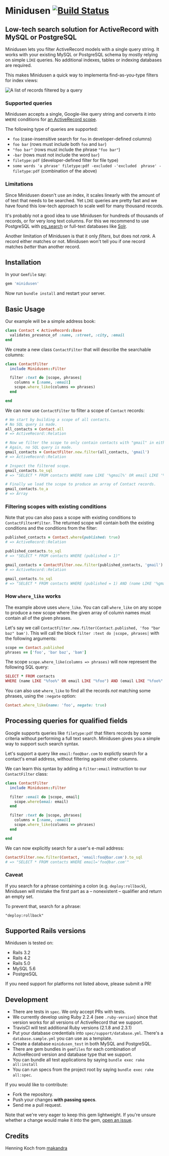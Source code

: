 Minidusen [![Build Status](https://travis-ci.org/makandra/minidusen.svg?branch=master)](https://travis-ci.org/makandra/minidusen)
=========

Low-tech search solution for ActiveRecord with MySQL or PostgreSQL
------------------------------------------------------------------

Minidusen lets you filter ActiveRecord models with a single query string.
It works with your existing MySQL or PostgreSQL schema by mostly relying on simple `LIKE` queries. No additional indexes, tables or indexing databases are required.

This makes Minidusen a quick way to implementa find-as-you-type filters for index views:

![A list of records filtered by a query](https://raw.githubusercontent.com/makandra/minidusen/master/doc/filtered_index_view.cropped.png)


### Supported queries

Minidusen accepts a single, Google-like query string and converts it into `WHERE` conditions for [an ActiveRecord scope](http://guides.rubyonrails.org/active_record_querying.html#conditions).

The following type of queries are supported:

- `foo` (case-insensitive search for `foo` in developer-defined columns)
- `foo bar` (rows must include both `foo` and `bar`)
- `"foo bar"` (rows must include the phrase `"foo bar"`)
- `-bar` (rows must not include the word `bar`)
- `filetype:pdf` (developer-defined filter for file type)
- `some words 'a phrase' filetype:pdf -excluded -'excluded  phrase' -filetype:pdf` (combination of the above)


### Limitations

Since Minidusen doesn't use an index, it scales linearly with the amount of of text that needs to be searched. Yet `LIKE` queries are pretty fast and we have found this low-tech approach to scale well for many thousand records.

It's probably not a good idea to use Minidusen for hundreds of thousands of records, or for very long text columns. For this we recommend to use PostgreSQL with [pg_search](https://github.com/Casecommons/pg_search) or full-text databases like [Solr](https://github.com/sunspot/sunspot).

Another limitation of Minidusen is that it only *filters*, but does not *rank*. A record either matches or not. Minidusen won't tell you if one record matches *better* than another record.


Installation
------------

In your `Gemfile` say:

```ruby
gem 'minidusen'
```

Now run `bundle install` and restart your server.


Basic Usage
-----------

Our example will be a simple address book:

```ruby
class Contact < ActiveRecord::Base
  validates_presence_of :name, :street, :city, :email
end
```

We create a new class `ContactFilter` that will describe the searchable columns:

```ruby
class ContactFilter
  include Minidusen::Filter

  filter :text do |scope, phrases|
    columns = [:name, :email]
    scope.where_like(columns => phrases)
  end

end
```

We can now use `ContactFilter` to filter a scope of `Contact` records:

```ruby
# We start by building a scope of all contacts.
# No SQL query is made.
all_contacts = Contact.all
# => ActiveRecord::Relation

# Now we filter the scope to only contain contacts with "gmail" in either :name or :email column.
# Again, no SQL query is made.
gmail_contacts = ContactFilter.new.filter(all_contacts, 'gmail')
# => ActiveRecord::Relation

# Inspect the filtered scope.
gmail_contacts.to_sql
# => "SELECT * FROM contacts WHERE name LIKE '%gmail%' OR email LIKE '%gmail%'"

# Finally we load the scope to produce an array of Contact records.
gmail_contacts.to_a
# => Array
```

### Filtering scopes with existing conditions

Note that you can also pass a scope with existing conditions to `ContactFilter#filter`. The returned scope will contain both the existing conditions and the conditions from the filter:

```ruby
published_contacts = Contact.where(published: true)
# => ActiveRecord::Relation

published_contacts.to_sql
# => "SELECT * FROM contacts WHERE (published = 1)"

gmail_contacts = ContactFilter.new.filter(published_contacts, 'gmail')
# => ActiveRecord::Relation

gmail_contacts.to_sql
# => "SELECT * FROM contacts WHERE (published = 1) AND (name LIKE '%gmail%' OR email LIKE '%gmail%')"
```

### How `where_like` works

The example above uses `where_like`. You can call `where_like` on any scope to produce a new scope where the given array of column names must contain all of the given phrases.

Let's say we call `ContactFilter.new.filter(Contact.published, 'foo "bar baz" bam')`. This will call the block `filter :text do |scope, phrases|` with the following arguments:

```ruby
scope == Contact.published
phrases == ['foo', 'bar baz', 'bam']
```

The scope `scope.where_like(columns => phrases)` will now represent the following SQL query:

```ruby
SELECT * FROM contacts
WHERE (name LIKE "%foo%" OR email LIKE "%foo") AND (email LIKE "%foo%" OR email LIKE "%foo")
```

You can also use `where_like` to find all the records *not* matching some phrases, using the `:negate` option:

```ruby
Contact.where_like(name: 'foo', negate: true)
```

Processing queries for qualified fields
---------------------------------------

Google supports queries like `filetype:pdf` that filters records by some criteria without performing a full text search. Minidusen gives you a simple way to support such search syntax.

Let's support a query like `email:foo@bar.com` to explictly search for a contact's email address, without filtering against other columns.

We can learn this syntax by adding a `filter:email` instruction
to our `ContactFilter` class:

```ruby
class ContactFilter
  include Minidusen::Filter

  filter :email do |scope, email|
    scope.where(emai: email)
  end

  filter :text do |scope, phrases|
    columns = [:name, :email]
    scope.where_like(columns => phrases)
  end

end
```

We can now explicitly search for a user's e-mail address:

```ruby
ContactFilter.new.filter(Contact, 'email:foo@bar.com').to_sql
# => "SELECT * FROM contacts WHERE email='foo@bar.com'"
```

### Caveat

If you search for a phrase containing a colon (e.g. `deploy:rollback`), Minidusen will mistake the first part as a – nonexistent – qualifier and return an empty set.

To prevent that, search for a phrase:

    "deploy:rollback"


Supported Rails versions
------------------------

Minidusen is tested on:

- Rails 3.2
- Rails 4.2
- Rails 5.0
- MySQL 5.6
- PostgreSQL

If you need support for platforms not listed above, please submit a PR!


Development
-----------

- There are tests in `spec`. We only accept PRs with tests.
- We currently develop using Ruby 2.2.4 (see `.ruby-version`) since that version works for all versions of ActiveRecord that we support.
- TravisCI will test additional Ruby versions (2.1.8 and 2.3.1)
- Put your database credentials into `spec/support/database.yml`. There's a `database.sample.yml` you can use as a template.
- Create a database `minidusen_test` in both MySQL and PostgreSQL.
- There are gem bundles in `gemfiles` for each combination of ActiveRecord version and database type that we support.
- You can bundle all test applications by saying `bundle exec rake all:install`
- You can run specs from the project root by saying `bundle exec rake all:spec`.

If you would like to contribute:

- Fork the repository.
- Push your changes **with passing specs**.
- Send me a pull request.

Note that we're very eager to keep this gem lightweight. If you're unsure whether a change would make it into the gem, [open an issue](https://github.com/makandra/minidusen/issues/new).


Credits
-------

Henning Koch from [makandra](http://makandra.com/)
